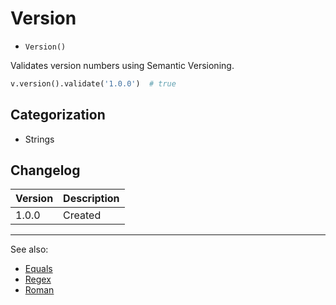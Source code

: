 # Version

- `Version()`

Validates version numbers using Semantic Versioning.

```python
v.version().validate('1.0.0')  # true
```

## Categorization

- Strings

## Changelog

Version | Description
--------|-------------
  1.0.0 | Created

***
See also:

- [Equals](Equals.md)
- [Regex](Regex.md)
- [Roman](Roman.md)